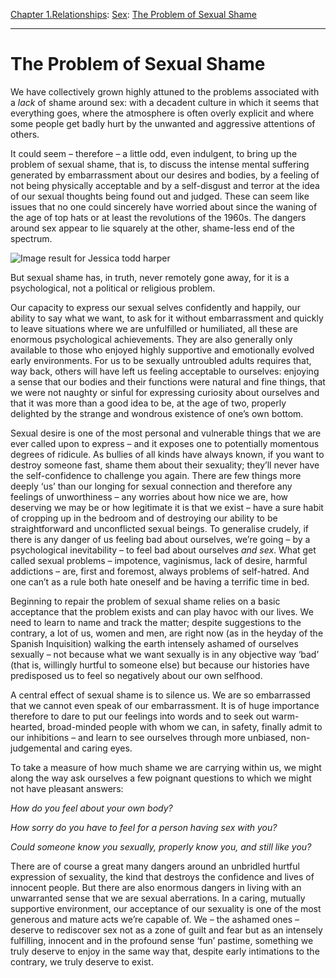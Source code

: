 [Chapter 1.Relationships](https://www.theschooloflife.com/thebookoflife/category/relationships/): [Sex](https://www.theschooloflife.com/thebookoflife/category/relationships/sex/): [The Problem of Sexual Shame](https://www.theschooloflife.com/thebookoflife/the-problem-of-sexual-shame/)

* * *

# The Problem of Sexual Shame

We have collectively grown highly attuned to the problems associated with a _lack_ of shame around sex: with a decadent culture in which it seems that everything goes, where the atmosphere is often overly explicit and where some people get badly hurt by the unwanted and aggressive attentions of others.

It could seem – therefore – a little odd, even indulgent, to bring up the problem of sexual shame, that is, to discuss the intense mental suffering generated by embarrassment about our desires and bodies, by a feeling of not being physically acceptable and by a self-disgust and terror at the idea of our sexual thoughts being found out and judged. These can seem like issues that no one could sincerely have worried about since the waning of the age of top hats or at least the revolutions of the 1960s. The dangers around sex appear to lie squarely at the other, shame-less end of the spectrum.

![Image result for Jessica todd harper](https://static1.squarespace.com/static/5a54e8fe1f318d2d668da464/5a5618cbc8302598d1994cb8/5a5e34f50d9297a44bb406d4/1516296562420/JessicaToddHARPER_BeckyChris2003.jpg)

But sexual shame has, in truth, never remotely gone away, for it is a psychological, not a political or religious problem.

Our capacity to express our sexual selves confidently and happily, our ability to say what we want, to ask for it without embarrassment and quickly to leave situations where we are unfulfilled or humiliated, all these are enormous psychological achievements. They are also generally only available to those who enjoyed highly supportive and emotionally evolved early environments. For us to be sexually untroubled adults requires that, way back, others will have left us feeling acceptable to ourselves: enjoying a sense that our bodies and their functions were natural and fine things, that we were not naughty or sinful for expressing curiosity about ourselves and that it was more than a good idea to be, at the age of two, properly delighted by the strange and wondrous existence of one’s own bottom.

Sexual desire is one of the most personal and vulnerable things that we are ever called upon to express – and it exposes one to potentially momentous degrees of ridicule. As bullies of all kinds have always known, if you want to destroy someone fast, shame them about their sexuality; they’ll never have the self-confidence to challenge you again. There are few things more deeply ‘us’ than our longing for sexual connection and therefore any feelings of unworthiness – any worries about how nice we are, how deserving we may be or how legitimate it is that we exist – have a sure habit of cropping up in the bedroom and of destroying our ability to be straightforward and unconflicted sexual beings. To generalise crudely, if there is any danger of us feeling bad about ourselves, we’re going – by a psychological inevitability – to feel bad about ourselves _and sex_. What get called sexual problems – impotence, vaginismus, lack of desire, harmful addictions – are, first and foremost, always problems of self-hatred. And one can’t as a rule both hate oneself and be having a terrific time in bed.

Beginning to repair the problem of sexual shame relies on a basic acceptance that the problem exists and can play havoc with our lives. We need to learn to name and track the matter; despite suggestions to the contrary, a lot of us, women and men, are right now (as in the heyday of the Spanish Inquisition) walking the earth intensely ashamed of ourselves sexually – not because what we want sexually is in any objective way ‘bad’ (that is, willingly hurtful to someone else) but because our histories have predisposed us to feel so negatively about our own selfhood.

A central effect of sexual shame is to silence us. We are so embarrassed that we cannot even speak of our embarrassment. It is of huge importance therefore to dare to put our feelings into words and to seek out warm-hearted, broad-minded people with whom we can, in safety, finally admit to our inhibitions – and learn to see ourselves through more unbiased, non-judgemental and caring eyes.

To take a measure of how much shame we are carrying within us, we might along the way ask ourselves a few poignant questions to which we might not have pleasant answers:

_How do you feel about your own body?_

_How sorry do you have to feel for a person having sex with you?_

_Could someone know you sexually, properly know you, and still like you?_

There are of course a great many dangers around an unbridled hurtful expression of sexuality, the kind that destroys the confidence and lives of innocent people. But there are also enormous dangers in living with an unwarranted sense that we are sexual aberrations. In a caring, mutually supportive environment, our acceptance of our sexuality is one of the most generous and mature acts we’re capable of. We – the ashamed ones – deserve to rediscover sex not as a zone of guilt and fear but as an intensely fulfilling, innocent and in the profound sense ‘fun’ pastime, something we truly deserve to enjoy in the same way that, despite early intimations to the contrary, we truly deserve to exist.
